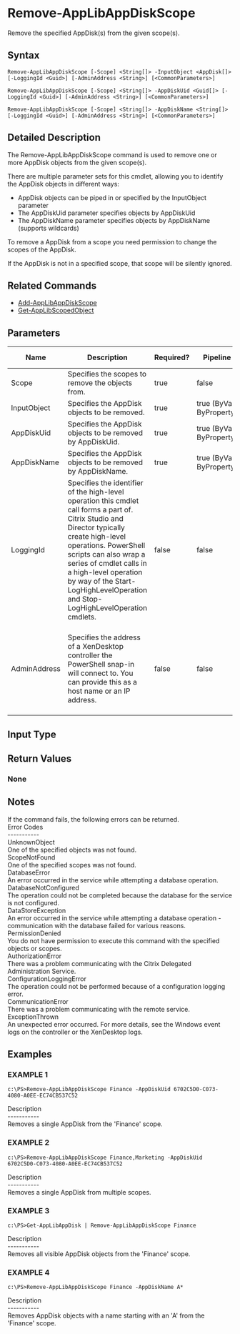 ﻿# Remove-AppLibAppDiskScope

   Remove the specified AppDisk(s) from the given scope(s).

## Syntax
```
Remove-AppLibAppDiskScope [-Scope] <String[]> -InputObject <AppDisk[]> [-LoggingId <Guid>] [-AdminAddress <String>] [<CommonParameters>]

Remove-AppLibAppDiskScope [-Scope] <String[]> -AppDiskUid <Guid[]> [-LoggingId <Guid>] [-AdminAddress <String>] [<CommonParameters>]

Remove-AppLibAppDiskScope [-Scope] <String[]> -AppDiskName <String[]> [-LoggingId <Guid>] [-AdminAddress <String>] [<CommonParameters>]
```

## Detailed Description
   The Remove-AppLibAppDiskScope command is used to remove one or more AppDisk objects from the given scope(s).

There are multiple parameter sets for this cmdlet, allowing you to identify the AppDisk objects in different ways: 
 - AppDisk objects can be piped in or specified by the InputObject parameter 
 - The AppDiskUid parameter specifies objects by AppDiskUid 
 - The AppDiskName parameter specifies objects by AppDiskName (supports wildcards)

To remove a AppDisk from a scope you need permission to change the scopes of the AppDisk.

If the AppDisk is not in a specified scope, that scope will be silently ignored.

## Related Commands
  * [Add-AppLibAppDiskScope](Add-AppLibAppDiskScope/)
  * [Get-AppLibScopedObject](Get-AppLibScopedObject/)
## Parameters

| Name   | Description | Required? | Pipeline Input | Default Value |
| --- | --- | --- | --- | --- |
| Scope | Specifies the scopes to remove the objects from. | true | false |  |
| InputObject | Specifies the AppDisk objects to be removed. | true | true (ByValue, ByPropertyName) |  |
| AppDiskUid | Specifies the AppDisk objects to be removed by AppDiskUid. | true | true (ByValue, ByPropertyName) |  |
| AppDiskName | Specifies the AppDisk objects to be removed by AppDiskName. | true | true (ByValue, ByPropertyName) |  |
| LoggingId | Specifies the identifier of the high-level operation this cmdlet call forms a part of. Citrix Studio and Director typically create high-level operations. PowerShell scripts can also wrap a series of cmdlet calls in a high-level operation by way of the Start-LogHighLevelOperation and Stop-LogHighLevelOperation cmdlets. | false | false |  |
| AdminAddress | Specifies the address of a XenDesktop controller the PowerShell snap-in will connect to. You can provide this as a host name or an IP address. | false | false | Localhost. Once a value is provided by any cmdlet, this value becomes the default. |

## Input Type
### 
   
## Return Values
### None
   ## Notes
   If the command fails, the following errors can be returned.<br>    Error Codes<br>    -----------<br>    UnknownObject<br>        One of the specified objects was not found.<br>    ScopeNotFound<br>        One of the specified scopes was not found.<br>    DatabaseError<br>        An error occurred in the service while attempting a database operation.<br>    DatabaseNotConfigured<br>        The operation could not be completed because the database for the service is not configured.<br>    DataStoreException<br>        An error occurred in the service while attempting a database operation - communication with the database failed for various reasons.<br>    PermissionDenied<br>        You do not have permission to execute this command with the specified objects or scopes.<br>    AuthorizationError<br>        There was a problem communicating with the Citrix Delegated Administration Service.<br>    ConfigurationLoggingError<br>        The operation could not be performed because of a configuration logging error.<br>    CommunicationError<br>        There was a problem communicating with the remote service.<br>    ExceptionThrown<br>        An unexpected error occurred.  For more details, see the Windows event logs on the controller or the XenDesktop logs.
## Examples

### EXAMPLE 1
```
c:\PS>Remove-AppLibAppDiskScope Finance -AppDiskUid 6702C5D0-C073-4080-A0EE-EC74CB537C52
```
   Description<br>-----------<br>Removes a single AppDisk from the 'Finance' scope.
### EXAMPLE 2
```
c:\PS>Remove-AppLibAppDiskScope Finance,Marketing -AppDiskUid 6702C5D0-C073-4080-A0EE-EC74CB537C52
```
   Description<br>-----------<br>Removes a single AppDisk from multiple scopes.
### EXAMPLE 3
```
c:\PS>Get-AppLibAppDisk | Remove-AppLibAppDiskScope Finance
```
   Description<br>-----------<br>Removes all visible AppDisk objects from the 'Finance' scope.
### EXAMPLE 4
```
c:\PS>Remove-AppLibAppDiskScope Finance -AppDiskName A*
```
   Description<br>-----------<br>Removes AppDisk objects with a name starting with an 'A' from the 'Finance' scope.

